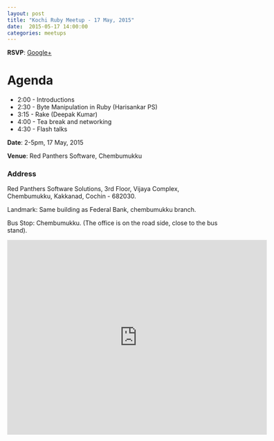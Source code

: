 ```yaml
---
layout: post
title: "Kochi Ruby Meetup - 17 May, 2015"
date:  2015-05-17 14:00:00
categories: meetups
---
```


**RSVP**: [Google+](https://plus.google.com/u/0/b/118057314399095933991/events/c4ftj2p80ia4rvolcesh38ik4lk)

# Agenda

* 2:00 - Introductions
* 2:30 - Byte Manipulation in Ruby (Harisankar PS)
* 3:15 - Rake (Deepak Kumar)
* 4:00 - Tea break and networking
* 4:30 - Flash talks

**Date**: 2-5pm, 17 May, 2015

**Venue**: Red Panthers Software, Chembumukku

### Address

Red Panthers Software Solutions,
3rd Floor, Vijaya Complex,
Chembumukku, Kakkanad,
Cochin - 682030.

Landmark: Same building as Federal Bank, chembumukku branch.

Bus Stop: Chembumukku. (The office is on the road side, close to the bus stand).

<iframe src="https://www.google.com/maps/embed?pb=!1m14!1m8!1m3!1d491.13368008387215!2d76.32293928472673!3d10.011123013051687!3m2!1i1024!2i768!4f13.1!3m3!1m2!1s0x3b080cfc6e54aa05%3A0xad82389814ee4d11!2sRed+Panthers!5e0!3m2!1sen!2sin!4v1426303712881" width="600" height="450" frameborder="0" style="border:0"></iframe>

